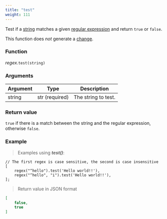 ```yaml
---
title: "test"
weight: 111
---
```



Test if a [string](..) matches a given [regular expression](../../regex) and return `true` or `false`.

This function does *not* generate a [change](../../../overview/changes).

### Function

*regex*.`test(string)`

### Arguments

Argument | Type | Description
-------- | ---- | -----------
string | str (required) | The string to test.

### Return value

`true` if there is a match between the string and the regular expression, otherwise `false`.

### Example

> Examples using ***test()***:

```thingsdb,json_response
// The first regex is case sensitive, the second is case insensitive
[
    regex("^hello").test('Hello world!!'),
    regex("^hello", "i").test('Hello world!!'),
];
```

> Return value in JSON format

```json
[
    false,
    true
]
```
